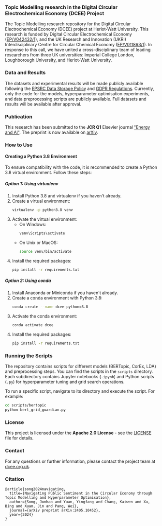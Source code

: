 ### Topic Modelling research in the Digital Circular Electrochemical Economy (DCEE) Project

The Topic Modelling research repository for the Digital Circular Electrochemical Economy (DCEE) project at Heriot-Watt University. This research is funded by Digital Circular Electrochemical Economy ([EP/V042432/1](https://gow.epsrc.ukri.org/NGBOViewGrant.aspx?GrantRef=EP/V042432/1)), and the UK Research and Innovation (UKRI) Interdisciplinary Centre for Circular Chemical Economy ([EP/V011863/1](https://gow.epsrc.ukri.org/NGBOViewGrant.aspx?GrantRef=EP/V011863/1)). In response to this call, we have united a cross-disciplinary team of leading researchers from three UK universities: Imperial College London, Loughborough University, and Heriot-Watt University.

### Data and Results

The datasets and experimental results will be made publicly available following the [EPSRC Data Storage Policy](https://www.ukri.org/who-we-are/epsrc/our-policies-and-standards/policy-framework-on-research-data/principles/) and [GDPR Regulations](https://gdpr-info.eu/). Currently, only the code for the models, hyperparameter optimisation experiments, and data preprocessing scripts are publicly available. Full datasets and results will be available after approval.

### Publication

This research has been submitted to the **JCR Q1** Elsevier journal ["Energy and AI"](https://www.sciencedirect.com/journal/energy-and-ai). The preprint is now available on [arXiv](https://arxiv.org/abs/2405.10452).

### How to Use

#### Creating a Python 3.8 Environment

To ensure compatibility with the code, it is recommended to create a Python 3.8 virtual environment. Follow these steps:

##### Option 1: Using virtualenv

1. Install Python 3.8 and virtualenv if you haven't already.
2. Create a virtual environment:
   ```sh
   virtualenv -p python3.8 venv
   ```
3. Activate the virtual environment:
   - On Windows:
     ```sh
     venv\Scripts\activate
     ```
   - On Unix or MacOS:
     ```sh
     source venv/bin/activate
     ```
4. Install the required packages:
   ```sh
   pip install -r requirements.txt
   ```

##### Option 2: Using conda

1. Install Anaconda or Miniconda if you haven't already.
2. Create a conda environment with Python 3.8:
   ```sh
   conda create --name dcee python=3.8
   ```
3. Activate the conda environment:
   ```sh
   conda activate dcee
   ```
4. Install the required packages:
   ```sh
   pip install -r requirements.txt
   ```

### Running the Scripts

The repository contains scripts for different models (BERTopic, CorEx, LDA) and preprocessing steps. You can find the scripts in the `scripts` directory. Each subdirectory contains Jupyter notebooks (`.ipynb`) and Python scripts (`.py`) for hyperparameter tuning and grid search operations.

To run a specific script, navigate to its directory and execute the script. For example:
```sh
cd scripts/bertopic
python bert_grid_guardian.py
```

### License

This project is licensed under the **Apache 2.0 License** - see the [LICENSE](LICENSE) file for details.

### Contact

For any questions or further information, please contact the project team at [dcee.org.uk](https://dcee.org.uk/).

### Citation

```bibtext
@article{song2024navigating,
  title={Navigating Public Sentiment in the Circular Economy through Topic Modelling and Hyperparameter Optimisation},
  author={Song, Junhao and Yuan, Yingfang and Chang, Kaiwen and Xu, Bing and Xuan, Jin and Pang, Wei},
  journal={arXiv preprint arXiv:2405.10452},
  year={2024}
}
```
